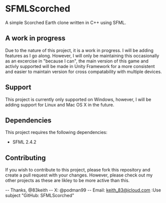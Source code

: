 # SFMLScorched
A simple Scorched Earth clone written in C++ using SFML.

## A work in progress
Due to the nature of this project, it is a work in progress. I will be adding features as I go along.
However, I will only be maintaining this occasionally as an excercise in "because I can", the main version of this game and activly supported will be made in Unity Framework for a more consistent and easier to maintain version for cross compatability with multiple devices.

## Support
This project is currently only supported on Windows, however, I will be adding support for Linux and Mac OS X in the future.

## Dependencies
This project requires the following dependencies:
* SFML 2.4.2

## Contributing
If you wish to contribute to this project, please fork this repository and create a pull request with your changes.
However, please check out my other projects as these are likley to be more active than this.

-- Thanks, @83keith
-- X: @podman99
-- Email: keith_83@icloud.com :Use subject "GitHub: SFMLScorched"